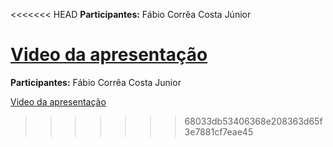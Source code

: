 <<<<<<< HEAD
**Participantes:** Fábio Corrêa Costa Júnior
  
  [Video da apresentação](#)
=======
**Participantes:** Fábio Corrêa Costa Junior
  
  [Video da apresentação](#)
>>>>>>> 68033db53406368e208363d65f3e7881cf7eae45
